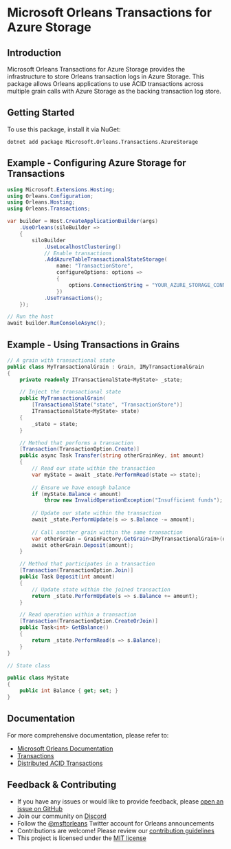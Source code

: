 # Microsoft Orleans Transactions for Azure Storage

## Introduction
Microsoft Orleans Transactions for Azure Storage provides the infrastructure to store Orleans transaction logs in Azure Storage. This package allows Orleans applications to use ACID transactions across multiple grain calls with Azure Storage as the backing transaction log store.

## Getting Started
To use this package, install it via NuGet:

```shell
dotnet add package Microsoft.Orleans.Transactions.AzureStorage
```

## Example - Configuring Azure Storage for Transactions
```csharp
using Microsoft.Extensions.Hosting;
using Orleans.Configuration;
using Orleans.Hosting;
using Orleans.Transactions;

var builder = Host.CreateApplicationBuilder(args)
    .UseOrleans(siloBuilder =>
    {
        siloBuilder
            .UseLocalhostClustering()
            // Enable transactions
            .AddAzureTableTransactionalStateStorage(
                name: "TransactionStore",
                configureOptions: options =>
                {
                    options.ConnectionString = "YOUR_AZURE_STORAGE_CONNECTION_STRING";
                })
            .UseTransactions();
    });

// Run the host
await builder.RunConsoleAsync();
```

## Example - Using Transactions in Grains
```csharp
// A grain with transactional state
public class MyTransactionalGrain : Grain, IMyTransactionalGrain
{
    private readonly ITransactionalState<MyState> _state;

    // Inject the transactional state
    public MyTransactionalGrain(
        [TransactionalState("state", "TransactionStore")]
        ITransactionalState<MyState> state)
    {
        _state = state;
    }

    // Method that performs a transaction
    [Transaction(TransactionOption.Create)]
    public async Task Transfer(string otherGrainKey, int amount)
    {
        // Read our state within the transaction
        var myState = await _state.PerformRead(state => state);
        
        // Ensure we have enough balance
        if (myState.Balance < amount)
            throw new InvalidOperationException("Insufficient funds");
            
        // Update our state within the transaction
        await _state.PerformUpdate(s => s.Balance -= amount);
        
        // Call another grain within the same transaction
        var otherGrain = GrainFactory.GetGrain<IMyTransactionalGrain>(otherGrainKey);
        await otherGrain.Deposit(amount);
    }

    // Method that participates in a transaction
    [Transaction(TransactionOption.Join)]
    public Task Deposit(int amount)
    {
        // Update state within the joined transaction
        return _state.PerformUpdate(s => s.Balance += amount);
    }

    // Read operation within a transaction
    [Transaction(TransactionOption.CreateOrJoin)]
    public Task<int> GetBalance()
    {
        return _state.PerformRead(s => s.Balance);
    }
}

// State class

public class MyState
{
    public int Balance { get; set; }
}
```

## Documentation
For more comprehensive documentation, please refer to:
- [Microsoft Orleans Documentation](https://learn.microsoft.com/dotnet/orleans/)
- [Transactions](https://learn.microsoft.com/en-us/dotnet/orleans/grains/transactions)
- [Distributed ACID Transactions](https://learn.microsoft.com/en-us/dotnet/orleans/grains/transactions/acid-transactions)

## Feedback & Contributing
- If you have any issues or would like to provide feedback, please [open an issue on GitHub](https://github.com/dotnet/orleans/issues)
- Join our community on [Discord](https://aka.ms/orleans-discord)
- Follow the [@msftorleans](https://twitter.com/msftorleans) Twitter account for Orleans announcements
- Contributions are welcome! Please review our [contribution guidelines](https://github.com/dotnet/orleans/blob/main/CONTRIBUTING.md)
- This project is licensed under the [MIT license](https://github.com/dotnet/orleans/blob/main/LICENSE)